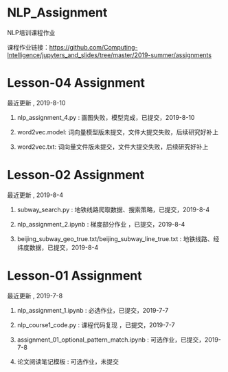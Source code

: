NLP_Assignment
======
NLP培训课程作业 

课程作业链接：https://github.com/Computing-Intelligence/jupyters_and_slides/tree/master/2019-summer/assignments


Lesson-04 Assignment 
======
最近更新 , 2019-8-10

1. nlp_assignment_4.py : 画图失败，模型完成，已提交，2019-8-10

2. word2vec.model: 词向量模型版未提交，文件大提交失败，后续研究好补上

3. word2vec.txt: 词向量文件版未提交，文件大提交失败，后续研究好补上


Lesson-02 Assignment 
======
最近更新 , 2019-8-4

1. subway_search.py : 地铁线路爬取数据、搜索策略，已提交，2019-8-4

2. nlp_assignment_2.ipynb : 梯度部分作业 ，已提交，2019-8-4

3. beijing_subway_geo_true.txt/beijing_subway_line_true.txt : 地铁线路、经纬度数据，已提交，2019-8-4


Lesson-01 Assignment 
======
最近更新 , 2019-7-8

1. nlp_assignment_1.ipynb : 必选作业，已提交，2019-7-7

2. nlp_course1_code.py : 课程代码复现 ，已提交，2019-7-7

3. assignment_01_optional_pattern_match.ipynb : 可选作业，已提交，2019-7-8

4. 论文阅读笔记模板 : 可选作业，未提交

  
